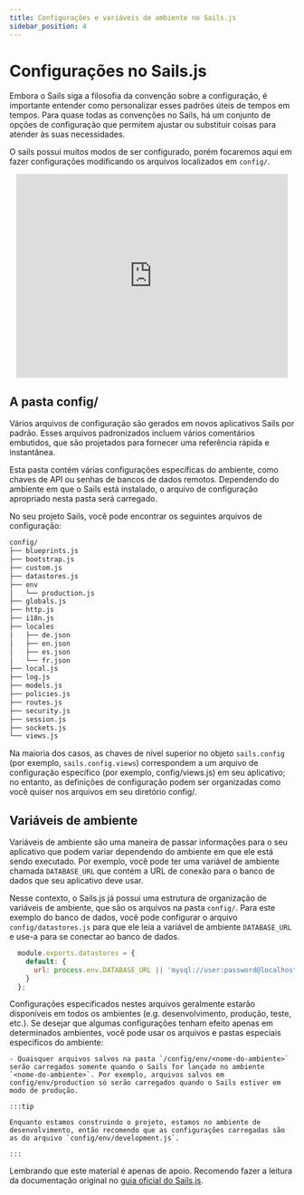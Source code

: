 ```yaml
---
title: Configurações e variáveis de ambiente no Sails.js
sidebar_position: 4
---
```


# Configurações no Sails.js

Embora o Sails siga a filosofia da convenção sobre a configuração, é importante entender como personalizar esses padrões úteis de tempos em tempos. Para quase todas as convenções no Sails, há um conjunto de opções de configuração que permitem ajustar ou substituir coisas para atender às suas necessidades.

O sails possui muitos modos de ser configurado, porém focaremos aqui em fazer configurações modificando os arquivos localizados em `config/`.

<center>
<iframe src="https://giphy.com/embed/6vj5quVNRhoQw" width="480" height="360" frameBorder="0" class="giphy-embed" allowFullScreen></iframe>
</center>

## A pasta config/

Vários arquivos de configuração são gerados em novos aplicativos Sails por padrão. Esses arquivos padronizados incluem vários comentários embutidos, que são projetados para fornecer uma referência rápida e instantânea.

Esta pasta contém várias configurações específicas do ambiente, como chaves de API ou senhas de bancos de dados remotos. Dependendo do ambiente em que o Sails está instalado, o arquivo de configuração apropriado nesta pasta será carregado.

No seu projeto Sails, você pode encontrar os seguintes arquivos de configuração:

```bash
config/
├── blueprints.js
├── bootstrap.js
├── custom.js
├── datastores.js
├── env
│   └── production.js
├── globals.js
├── http.js
├── i18n.js
├── locales
│   ├── de.json
│   ├── en.json
│   ├── es.json
│   └── fr.json
├── local.js
├── log.js
├── models.js
├── policies.js
├── routes.js
├── security.js
├── session.js
├── sockets.js
└── views.js
```

Na maioria dos casos, as chaves de nível superior no objeto `sails.config` (por exemplo, `sails.config.views`) correspondem a um arquivo de configuração específico (por exemplo, config/views.js) em seu aplicativo; no entanto, as definições de configuração podem ser organizadas como você quiser nos arquivos em seu diretório config/.


## Variáveis de ambiente

Variáveis de ambiente são uma maneira de passar informações para o seu aplicativo que podem variar dependendo do ambiente em que ele está sendo executado. Por exemplo, você pode ter uma variável de ambiente chamada `DATABASE_URL` que contém a URL de conexão para o banco de dados que seu aplicativo deve usar.

Nesse contexto, o Sails.js já possui uma estrutura de organização de variáveis de ambiente, que são os arquivos na pasta `config/`. Para este exemplo do banco de dados, você pode configurar o arquivo `config/datastores.js` para que ele leia a variável de ambiente `DATABASE_URL` e use-a para se conectar ao banco de dados.


```javascript
  module.exports.datastores = {
    default: {
      url: process.env.DATABASE_URL || 'mysql://user:password@localhost:3306/dbname'
    }
  };
```

Configurações especificados nestes arquivos geralmente estarão disponíveis em todos os ambientes (e.g. desenvolvimento, produção, teste, etc.). Se desejar que algumas configurações tenham efeito apenas em determinados ambientes, você pode usar os arquivos e pastas especiais específicos do ambiente:

    - Quaisquer arquivos salvos na pasta `/config/env/<nome-do-ambiente>` serão carregados somente quando o Sails for lançado no ambiente `<nome-do-ambiente>`. Por exemplo, arquivos salvos em config/env/production só serão carregados quando o Sails estiver em modo de produção.

    :::tip
    
    Enquanto estamos construindo o projeto, estamos no ambiente de desenvolvimento, então recomendo que as configurações carregadas são as do arquivo `config/env/development.js`.
    
    :::

Lembrando que este material é apenas de apoio. Recomendo fazer a leitura da documentação original no [guia oficial do Sails.js](https://sailsjs.com/documentation/concepts/configuration).
    
